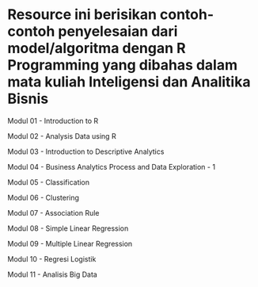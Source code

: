 # Resource ini berisikan contoh-contoh penyelesaian dari model/algoritma dengan R Programming yang dibahas dalam mata kuliah Inteligensi dan Analitika Bisnis

Modul 01 - Introduction to R

Modul 02 - Analysis Data using R

Modul 03 - Introduction to Descriptive Analytics

Modul 04 - Business Analytics Process and Data Exploration - 1

Modul 05 - Classification

Modul 06 - Clustering

Modul 07 - Association Rule

Modul 08 - Simple Linear Regression

Modul 09 - Multiple Linear Regression

Modul 10 - Regresi Logistik

Modul 11 - Analisis Big Data
